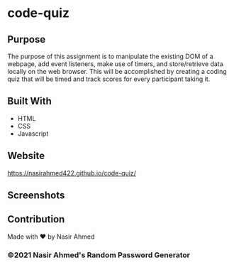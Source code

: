 # code-quiz

## Purpose
The purpose of this assignment is to manipulate the existing DOM of a webpage, add event listeners, make use of timers, and store/retrieve data locally on the web browser. This will be accomplished by creating a coding quiz that will be timed and track scores for every participant taking it.

## Built With
* HTML
* CSS
* Javascript

## Website
https://nasirahmed422.github.io/code-quiz/

## Screenshots



## Contribution
Made with ❤️ by Nasir Ahmed

### ©️2021 Nasir Ahmed's Random Password Generator
